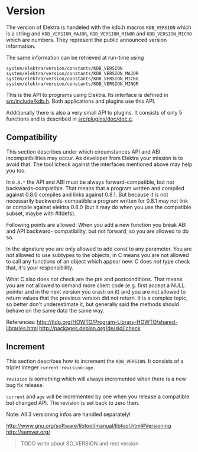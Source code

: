 # Version

The version of Elektra is handeled with the kdb.h macros
`KDB_VERSION` which is a string and `KDB_VERSION_MAJOR`,
`KDB_VERSION_MINOR` and `KDB_VERSION_MICRO` which are
numbers. They represent the public announced version
information.

The same information can be retrieved at run-time using

	system/elektra/version/constants/KDB_VERSION
	system/elektra/version/constants/KDB_VERSION_MAJOR
	system/elektra/version/constants/KDB_VERSION_MICRO
	system/elektra/version/constants/KDB_VERSION_MINOR

This is the API to programs using Elektra. Its interface
is defined in [src/include/kdb.h](/src/include/kdb.h.in).
Both applications and plugins use this API.

Additionally there is also a very small API
to plugins. It consists of only 5 functions
and is described in [src/plugins/doc/doc.c](/src/plugins/doc/doc.c).

## Compatibility

This section describes under which circumstances API
and ABI incompatibilities may occur. As developer from
Elektra your mission is to avoid that.
The tool icheck against the interfaces mentioned
above may help you too.

In `0.8.*` the API and ABI must be always forward-compatible,
but not backwards-compatible.
That means that a program written and compiled against 0.8.0
compiles and links against 0.8.1. But because it is
not necessarily backwards-compatible a program written
for 0.8.1 may not link or compile against elektra 0.8.0
(but it may do when you use the compatible subset, maybe
with #ifdefs).

Following points are allowed:
When you add a new function you break ABI and API backward-
compatibility, but not forward, so you are allowed to do so.

In the signature you are only allowed to add const to
any parameter. You are *not* allowed to use subtypes to
the objects, in C means you are not allowed to call any
functions of an object which appear new. C does *not*
type check that, it's your responsibility.

What C also does not check are the pre and postconditions.
That means you are not allowed to demand more client code
(e.g. first accept a NULL pointer and in the next version
you crash on it) and you are not allowed to return
values that the previous version did not return. It is
a complex topic, so better don't underestimate it, but
generally said the methods should behave on the same data
the same way.

References:
http://tldp.org/HOWTO/Program-Library-HOWTO/shared-libraries.html
http://packages.debian.org/de/sid/icheck

## Increment

This section describes how to increment the `KDB_VERSION`.
It consists of a triplet integer `current:revision:age`.

`revision` is something which will always incremented when there
is a new bug fix release.

`current` and `age` will be incremented by one when you release
a compatible but changed API. The revision is set back to zero then.

Note: All 3 versioning infos are handled separately!

http://www.gnu.org/software/libtool/manual/libtool.html#Versioning
http://semver.org/

> TODO write about SO_VERSION and rest version
